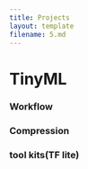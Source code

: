 ```yaml
---
title: Projects
layout: template
filename: 5.md
--- 
```

# TinyML
### Workflow
### Compression
### tool kits(TF lite)
